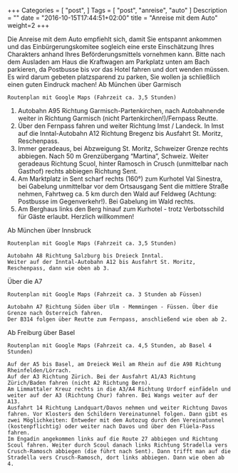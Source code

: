 +++
Categories = [
  "post",
]
Tags = [
  "post",
  "anreise",
  "auto"
]
Description = ""
date = "2016-10-15T17:44:51+02:00"
title = "Anreise mit dem Auto"
weight=2
+++

Die Anreise mit dem Auto empfiehlt sich, damit Sie entspannt ankommen und das Einbürgerungskomitee sogleich eine erste Einschätzung Ihres Charakters anhand Ihres Beförderungsmittels vornehmen kann. Bitte nach dem Ausladen am Haus die Kraftwagen am Parkplatz unten am Bach parkieren, da Postbusse bis vor das Hotel fahren und dort wenden müssen. Es wird darum gebeten platzsparend zu parken, Sie wollen ja schließlich einen guten Eindruck machen!
Ab München über Garmisch

    Routenplan mit Google Maps (Fahrzeit ca. 3,5 Stunden)

 1. Autobahn A95 Richtung Garmisch-Partenkirchen, nach Autobahnende weiter in Richtung Garmisch (nicht Partenkirchen!)/Fernpass Reutte.
 2. Über den Fernpass fahren und weiter Richtung Imst / Landeck. In Imst auf die Inntal-Autobahn A12 Richtung Bregenz bis Ausfahrt St. Moritz, Reschenpass.
 3. Immer geradeaus, bei Abzweigung St. Moritz, Schweizer Grenze rechts abbiegen. Nach 50 m Grenzübergang “Martina”, Schweiz. Weiter geradeaus Richtung Scuol, hinter Ramosch in Crusch (unmittelbar nach Gasthof) rechts abbiegen Richtung Sent.
 4. Am Marktplatz in Sent scharf rechts (160°) zum Kurhotel Val Sinestra, bei Gabelung unmittelbar vor dem Ortsausgang Sent die mittlere Straße nehmen, Fahrtweg ca. 5 km durch den Wald auf Feldweg (Achtung: Postbusse im Gegenverkehr!). Bei Gabelung im Wald rechts.
 6. Am Berghaus links den Berg hinauf zum Kurhotel - trotz Verbotsschild für Gäste erlaubt.
    Herzlich willkommen!

Ab München über Innsbruck

    Routenplan mit Google Maps (Fahrzeit ca. 3,5 Stunden)

    Autobahn A8 Richtung Salzburg bis Dreieck Inntal.
    Weiter auf der Inntal-Autobahn A12 bis Ausfahrt St. Moritz, Reschenpass, dann wie oben ab 3.

Über die A7

    Routenplan mit Google Maps (Fahrzeit ca. 3 Stunden ab Füssen)

    Autobahn A7 Richtung Süden über Ulm - Memmingen - Füssen. Über die Grenze nach Österreich fahren.
    Der B314 folgen über Reutte zum Fernpass, anschließend wie oben ab 2.

Ab Freiburg über Basel

    Routenplan mit Google Maps (Fahrzeit ca. 4,5 Stunden, ab Basel 4 Stunden)

    Auf der A5 bis Basel, am Dreieck Weil am Rhein auf die A98 Richtung Rheinfelden/Lörrach.
    Auf der A3 Richtung Zürich. Bei der Ausfahrt A1/A3 Richtung Zürich/Baden fahren (nicht A2 Richtung Bern).
    Am Limmattaler Kreuz rechts in die A3/A4 Richtung Urdorf einfädeln und weiter auf der A3 (Richtung Chur) fahren. Bei Wangs weiter auf der A13.
    Ausfahrt 14 Richtung Landquart/Davos nehmen und weiter Richtung Davos fahren. Vor Klosters den Schildern Vereinatunnel folgen. Dann gibt es zwei Möglichkeiten: Entweder mit dem Autozug durch den Vereinatunnel (kostenpflichtig) oder weiter nach Davos und über den Flüela-Pass fahren.
    Im Engadin angekommen links auf die Route 27 abbiegen und Richtung Scoul fahren. Weiter durch Scoul danach links Richtung Stradella vers Crusch-Ramosch abbiegen (die führt nach Sent). Dann trifft man auf die Stradella vers Crusch-Ramosch, dort links abbiegen. Dann wie oben ab 4.

